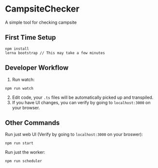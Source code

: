 # CampsiteChecker
A simple tool for checking campsite

## First Time Setup

```
npm install
lerna bootstrap // This may take a few minutes
```

## Developer Workflow

1. Run watch:
```
npm run watch
```
2. Edit code, your `.ts` files will be automatically picked up and transpiled.
3. If you have UI changes, you can verify by going to `localhost:3000` on your browser.

## Other Commands

Run just web UI (Verify by going to `localhost:3000` on your broswer):

```
npm run start
```

Run just the worker:

```
npm run scheduler
```